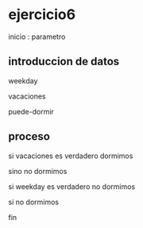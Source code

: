 # ejercicio6

inicio : parametro
## introduccion de datos

<p>weekday</p>
<p>vacaciones </p>
<p>puede-dormir</p>


## proceso
<p>si vacaciones es verdadero dormimos </p>
  <p>sino no dormimos</p>
  <p>si weekday es verdadero no dormimos</p>
  <p>si no dormimos</p>

 fin
 